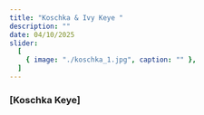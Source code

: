 ```yaml
---
title: "Koschka & Ivy Keye "
description: ""
date: 04/10/2025
slider:
  [
    { image: "./koschka_1.jpg", caption: "" },
  ]
---
```



### [Koschka Keye]

